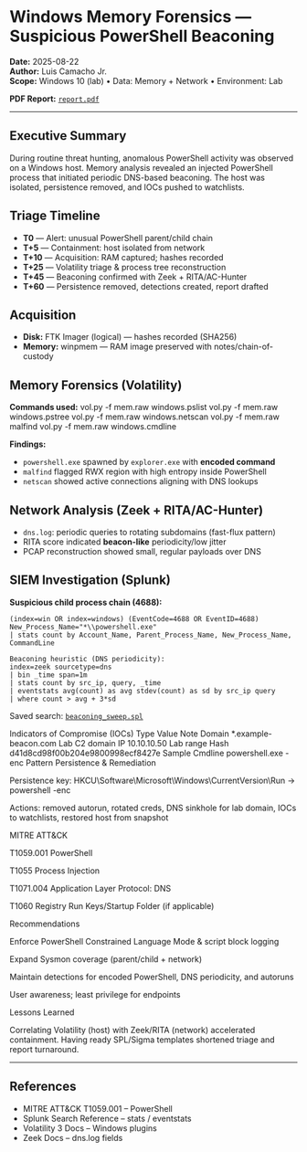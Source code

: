 # Windows Memory Forensics — Suspicious PowerShell Beaconing

**Date:** 2025-08-22  
**Author:** Luis Camacho Jr.  
**Scope:** Windows 10 (lab) • Data: Memory + Network • Environment: Lab

**PDF Report:** [`report.pdf`](./report.pdf)

---

## Executive Summary
During routine threat hunting, anomalous PowerShell activity was observed on a Windows host. Memory analysis revealed an injected PowerShell process that initiated periodic DNS-based beaconing. The host was isolated, persistence removed, and IOCs pushed to watchlists.

## Triage Timeline
- **T0** — Alert: unusual PowerShell parent/child chain  
- **T+5** — Containment: host isolated from network  
- **T+10** — Acquisition: RAM captured; hashes recorded  
- **T+25** — Volatility triage & process tree reconstruction  
- **T+45** — Beaconing confirmed with Zeek + RITA/AC-Hunter  
- **T+60** — Persistence removed, detections created, report drafted

## Acquisition
- **Disk:** FTK Imager (logical) — hashes recorded (SHA256)  
- **Memory:** winpmem — RAM image preserved with notes/chain-of-custody

## Memory Forensics (Volatility)
**Commands used:**
vol.py -f mem.raw windows.pslist
vol.py -f mem.raw windows.pstree
vol.py -f mem.raw windows.netscan
vol.py -f mem.raw malfind
vol.py -f mem.raw windows.cmdline

**Findings:**
- `powershell.exe` spawned by `explorer.exe` with **encoded command**
- `malfind` flagged RWX region with high entropy inside PowerShell
- `netscan` showed active connections aligning with DNS lookups

## Network Analysis (Zeek + RITA/AC-Hunter)
- `dns.log`: periodic queries to rotating subdomains (fast-flux pattern)  
- RITA score indicated **beacon-like** periodicity/low jitter  
- PCAP reconstruction showed small, regular payloads over DNS

## SIEM Investigation (Splunk)
**Suspicious child process chain (4688):**
```spl
(index=win OR index=windows) (EventCode=4688 OR EventID=4688) New_Process_Name="*\\powershell.exe"
| stats count by Account_Name, Parent_Process_Name, New_Process_Name, CommandLine

Beaconing heuristic (DNS periodicity):
index=zeek sourcetype=dns
| bin _time span=1m
| stats count by src_ip, query, _time
| eventstats avg(count) as avg stdev(count) as sd by src_ip query
| where count > avg + 3*sd
```
Saved search: [`beaconing_sweep.spl`](../../detections/splunk/beaconing_sweep.spl)

Indicators of Compromise (IOCs)
Type	Value	Note
Domain	*.example-beacon.com	Lab C2 domain
IP	10.10.10.50	Lab range
Hash	d41d8cd98f00b204e9800998ecf8427e	Sample
Cmdline	powershell.exe -enc <base64>	Pattern
Persistence & Remediation

Persistence key: HKCU\Software\Microsoft\Windows\CurrentVersion\Run → powershell -enc <base64>

Actions: removed autorun, rotated creds, DNS sinkhole for lab domain, IOCs to watchlists, restored host from snapshot

MITRE ATT&CK

T1059.001 PowerShell

T1055 Process Injection

T1071.004 Application Layer Protocol: DNS

T1060 Registry Run Keys/Startup Folder (if applicable)

Recommendations

Enforce PowerShell Constrained Language Mode & script block logging

Expand Sysmon coverage (parent/child + network)

Maintain detections for encoded PowerShell, DNS periodicity, and autoruns

User awareness; least privilege for endpoints

Lessons Learned

Correlating Volatility (host) with Zeek/RITA (network) accelerated containment. Having ready SPL/Sigma templates shortened triage and report turnaround.

---
## References
- MITRE ATT&CK T1059.001 – PowerShell
- Splunk Search Reference – stats / eventstats
- Volatility 3 Docs – Windows plugins
- Zeek Docs – dns.log fields

